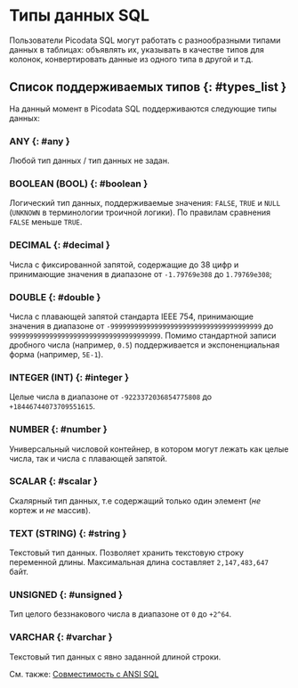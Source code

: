 # Типы данных SQL
Пользователи Picodata SQL могут работать с разнообразными типами данных
в таблицах: объявлять их, указывать в качестве типов для колонок,
конвертировать данные из одного типа в другой и т.д.

## Список поддерживаемых типов {: #types_list }
На данный момент в Picodata SQL поддерживаются следующие типы
данных:

### ANY {: #any }

Любой тип данных / тип данных не задан.

### BOOLEAN (BOOL) {: #boolean }

Логический тип данных, поддерживаемые значения:
`FALSE`, `TRUE` и `NULL` (`UNKNOWN` в терминологии троичной логики).
По правилам сравнения `FALSE` меньше `TRUE`.

### DECIMAL {: #decimal }

Числа с фиксированной запятой, содержащие до 38 цифр и принимающие значения в диапазоне
от `-1.79769e308` до `1.79769e308`;

### DOUBLE {: #double }
Числа с плавающей запятой стандарта IEEE 754, принимающие значения в диапазоне от
`-99999999999999999999999999999999999999` до `99999999999999999999999999999999999999`.
Помимо стандартной записи дробного числа (например, `0.5`) поддерживается и
экспоненциальная форма (например, `5E-1`).

### INTEGER (INT) {: #integer }

Целые числа в диапазоне от `-9223372036854775808` до `+18446744073709551615`.

### NUMBER {: #number }

Универсальный числовой контейнер, в котором могут лежать как целые числа, так и числа
с плавающей запятой.

### SCALAR {: #scalar }

Скалярный тип данных, т.е содержащий только один элемент (_не_ кортеж и _не_ массив).

### TEXT (STRING) {: #string }

Текстовый тип данных. Позволяет хранить текстовую строку переменной длины. Максимальная
длина составляет `2,147,483,647` байт.

### UNSIGNED {: #unsigned }

Тип целого беззнакового числа в диапазоне от `0` до `+2^64`.

### VARCHAR {: #varchar }

Текстовый тип данных с явно заданной длиной строки.


См. также: [Совместимость с ANSI SQL](ansi_sql.md)
